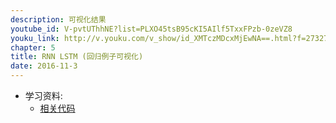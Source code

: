 ```yaml
---
description: 可视化结果
youtube_id: V-pvtUThhNE?list=PLXO45tsB95cKI5AIlf5TxxFPzb-0zeVZ8
youku_link: http://v.youku.com/v_show/id_XMTczMDcxMjEwNA==.html?f=27327189&o=1
chapter: 5
title: RNN LSTM (回归例子可视化)
date: 2016-11-3
---
```

* 学习资料:
  * [相关代码](https://github.com/MorvanZhou/tutorials/tree/master/tensorflowTUT/tf20_RNN2.2)

